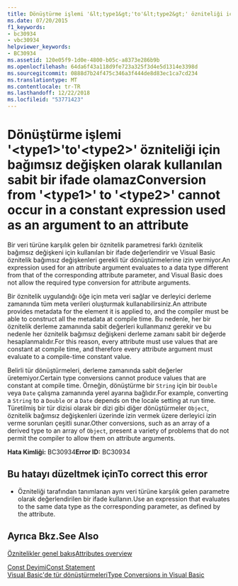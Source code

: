 ```yaml
---
title: Dönüştürme işlemi '&lt;type1&gt;'to'&lt;type2&gt;' özniteliği için bağımsız değişken olarak kullanılan sabit bir ifade olamaz
ms.date: 07/20/2015
f1_keywords:
- bc30934
- vbc30934
helpviewer_keywords:
- BC30934
ms.assetid: 120e05f9-1d0e-4800-b05c-a8373e286b9b
ms.openlocfilehash: 64da6f43a118d9fe723a325f3d4e5d1314e3398d
ms.sourcegitcommit: 0888d7b24f475c346a3f444de8d83ec1ca7cd234
ms.translationtype: MT
ms.contentlocale: tr-TR
ms.lasthandoff: 12/22/2018
ms.locfileid: "53771423"
---
```

# <a name="conversion-from-lttype1gt-to-lttype2gt-cannot-occur-in-a-constant-expression-used-as-an-argument-to-an-attribute"></a><span data-ttu-id="e0337-102">Dönüştürme işlemi '&lt;type1&gt;'to'&lt;type2&gt;' özniteliği için bağımsız değişken olarak kullanılan sabit bir ifade olamaz</span><span class="sxs-lookup"><span data-stu-id="e0337-102">Conversion from '&lt;type1&gt;' to '&lt;type2&gt;' cannot occur in a constant expression used as an argument to an attribute</span></span>
<span data-ttu-id="e0337-103">Bir veri türüne karşılık gelen bir öznitelik parametresi farklı öznitelik bağımsız değişkeni için kullanılan bir ifade değerlendirir ve Visual Basic öznitelik bağımsız değişkenleri gerekli tür dönüştürmelerine izin vermiyor.</span><span class="sxs-lookup"><span data-stu-id="e0337-103">An expression used for an attribute argument evaluates to a data type different from that of the corresponding attribute parameter, and Visual Basic does not allow the required type conversion for attribute arguments.</span></span>  
  
 <span data-ttu-id="e0337-104">Bir öznitelik uygulandığı öğe için meta veri sağlar ve derleyici derleme zamanında tüm meta verileri oluşturmak kullanabilirsiniz.</span><span class="sxs-lookup"><span data-stu-id="e0337-104">An attribute provides metadata for the element it is applied to, and the compiler must be able to construct all the metadata at compile time.</span></span> <span data-ttu-id="e0337-105">Bu nedenle, her bir öznitelik derleme zamanında sabit değerleri kullanmanız gerekir ve bu nedenle her öznitelik bağımsız değişkeni derleme zamanı sabit bir değerde hesaplanmalıdır.</span><span class="sxs-lookup"><span data-stu-id="e0337-105">For this reason, every attribute must use values that are constant at compile time, and therefore every attribute argument must evaluate to a compile-time constant value.</span></span>  
  
 <span data-ttu-id="e0337-106">Belirli tür dönüştürmeleri, derleme zamanında sabit değerler üretemiyor.</span><span class="sxs-lookup"><span data-stu-id="e0337-106">Certain type conversions cannot produce values that are constant at compile time.</span></span> <span data-ttu-id="e0337-107">Örneğin, dönüştürme bir `String` için bir `Double` veya `Date` çalışma zamanında yerel ayarına bağlıdır.</span><span class="sxs-lookup"><span data-stu-id="e0337-107">For example, converting a `String` to a `Double` or a `Date` depends on the locale setting at run time.</span></span> <span data-ttu-id="e0337-108">Türetilmiş bir tür dizisi olarak bir dizi gibi diğer dönüştürmeler `Object`, öznitelik bağımsız değişkenleri üzerinde izin vermek üzere derleyici izin verme sorunları çeşitli sunar.</span><span class="sxs-lookup"><span data-stu-id="e0337-108">Other conversions, such as an array of a derived type to an array of `Object`, present a variety of problems that do not permit the compiler to allow them on attribute arguments.</span></span>  
  
 <span data-ttu-id="e0337-109">**Hata Kimliği:** BC30934</span><span class="sxs-lookup"><span data-stu-id="e0337-109">**Error ID:** BC30934</span></span>  
  
## <a name="to-correct-this-error"></a><span data-ttu-id="e0337-110">Bu hatayı düzeltmek için</span><span class="sxs-lookup"><span data-stu-id="e0337-110">To correct this error</span></span>  
  
-   <span data-ttu-id="e0337-111">Özniteliği tarafından tanımlanan aynı veri türüne karşılık gelen parametre olarak değerlendirilen bir ifade kullanın.</span><span class="sxs-lookup"><span data-stu-id="e0337-111">Use an expression that evaluates to the same data type as the corresponding parameter, as defined by the attribute.</span></span>  
  
## <a name="see-also"></a><span data-ttu-id="e0337-112">Ayrıca Bkz.</span><span class="sxs-lookup"><span data-stu-id="e0337-112">See Also</span></span>  
 [<span data-ttu-id="e0337-113">Öznitelikler genel bakış</span><span class="sxs-lookup"><span data-stu-id="e0337-113">Attributes overview</span></span>](~/docs/visual-basic/programming-guide/concepts/attributes/index.md)  
   
 [<span data-ttu-id="e0337-114">Const Deyimi</span><span class="sxs-lookup"><span data-stu-id="e0337-114">Const Statement</span></span>](../../visual-basic/language-reference/statements/const-statement.md)  
 [<span data-ttu-id="e0337-115">Visual Basic'de tür dönüştürmeleri</span><span class="sxs-lookup"><span data-stu-id="e0337-115">Type Conversions in Visual Basic</span></span>](../../visual-basic/programming-guide/language-features/data-types/type-conversions.md)

